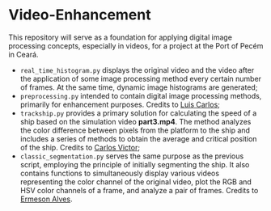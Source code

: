 # Video-Enhancement
This repository will serve as a foundation for applying digital image processing concepts, especially in videos, for a project at the Port of Pecém in Ceará.

- ```real_time_histogram.py``` displays the original video and the video after the application of some image processing method every certain number of frames. At the same time, dynamic image histograms are generated;
- ```preprocessing.py``` intended to contain digital image processing methods, primarily for enhancement purposes. Credits to [Luis Carlos](https://github.com/luiscarlo5);
- ```trackship.py``` provides a primary solution for calculating the speed of a ship based on the simulation video **part3.mp4**. The method analyzes the color difference between pixels from the platform to the ship and includes a series of methods to obtain the average and critical position of the ship. Credits to [
Carlos Victor](https://github.com/DlanorKnox);
- ```classic_segmentation.py``` serves the same purpose as the previous script, employing the principle of initially segmenting the ship. It also contains functions to simultaneously display various videos representing the color channel of the original video, plot the RGB and HSV color channels of a frame, and analyze a pair of frames. Credits to [Ermeson Alves](https://github.com/ermeson-alves).